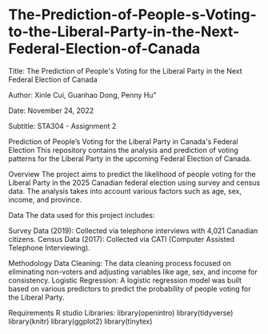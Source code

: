 # The-Prediction-of-People-s-Voting-to-the-Liberal-Party-in-the-Next-Federal-Election-of-Canada
Title: The Prediction of People's Voting for the Liberal Party in the Next Federal Election of Canada

Author: Xinle Cui, Guanhao Dong, Penny Hu"

Date: November 24, 2022

Subtitle: STA304 - Assignment 2


Prediction of People’s Voting for the Liberal Party in Canada's Federal Election
This repository contains the analysis and prediction of voting patterns for the Liberal Party in the upcoming Federal Election of Canada.

Overview
The project aims to predict the likelihood of people voting for the Liberal Party in the 2025 Canadian federal election using survey and census data. The analysis takes into account various factors such as age, sex, income, and province.

Data
The data used for this project includes:

Survey Data (2019): Collected via telephone interviews with 4,021 Canadian citizens.
Census Data (2017): Collected via CATI (Computer Assisted Telephone Interviewing).

Methodology
Data Cleaning: The data cleaning process focused on eliminating non-voters and adjusting variables like age, sex, and income for consistency.
Logistic Regression: A logistic regression model was built based on various predictors to predict the probability of people voting for the Liberal Party.

Requirements
R studio
Libraries: 
library(openintro)
library(tidyverse)
library(knitr)
library(ggplot2)
library(tinytex)



